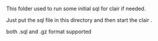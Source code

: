 This folder used to run some initial sql for clair if needed.

Just put the sql file in this directory and then start the
clair . 

both .sql and .gz format supported

